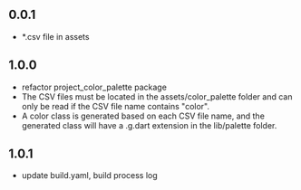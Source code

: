 ## 0.0.1
* *.csv file in assets

## 1.0.0
* refactor project_color_palette package
* The CSV files must be located in the assets/color_palette folder and can only be read if the CSV file name contains "color".
* A color class is generated based on each CSV file name, and the generated class will have a .g.dart extension in the lib/palette folder.

## 1.0.1
* update build.yaml, build process log